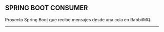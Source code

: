 SPRING BOOT CONSUMER
---------------------------------------------------------------------------

Proyecto Spring Boot que recibe mensajes desde una cola en RabbitMQ.

---------------------------------------------------------------------------
